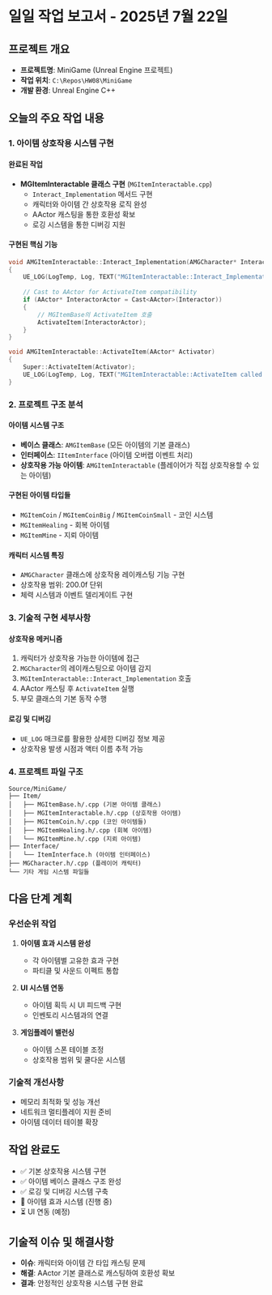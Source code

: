﻿# 일일 작업 보고서 - 2025년 7월 22일

## 프로젝트 개요
- **프로젝트명**: MiniGame (Unreal Engine 프로젝트)
- **작업 위치**: `C:\Repos\HW08\MiniGame`
- **개발 환경**: Unreal Engine C++

## 오늘의 주요 작업 내용

### 1. 아이템 상호작용 시스템 구현

#### 완료된 작업
- **MGItemInteractable 클래스 구현** (`MGItemInteractable.cpp`)
  - `Interact_Implementation` 메서드 구현
  - 캐릭터와 아이템 간 상호작용 로직 완성
  - AActor 캐스팅을 통한 호환성 확보
  - 로깅 시스템을 통한 디버깅 지원

#### 구현된 핵심 기능
```cpp
void AMGItemInteractable::Interact_Implementation(AMGCharacter* Interactor)
{
    UE_LOG(LogTemp, Log, TEXT("MGItemInteractable::Interact_Implementation called"));
    
    // Cast to AActor for ActivateItem compatibility
    if (AActor* InteractorActor = Cast<AActor>(Interactor))
    {
        // MGItemBase의 ActivateItem 호출
        ActivateItem(InteractorActor);
    }
}

void AMGItemInteractable::ActivateItem(AActor* Activator)
{
    Super::ActivateItem(Activator);
    UE_LOG(LogTemp, Log, TEXT("MGItemInteractable::ActivateItem called by %s"), *Activator->GetName());
}
```

### 2. 프로젝트 구조 분석

#### 아이템 시스템 구조
- **베이스 클래스**: `AMGItemBase` (모든 아이템의 기본 클래스)
- **인터페이스**: `IItemInterface` (아이템 오버랩 이벤트 처리)
- **상호작용 가능 아이템**: `AMGItemInteractable` (플레이어가 직접 상호작용할 수 있는 아이템)

#### 구현된 아이템 타입들
- `MGItemCoin` / `MGItemCoinBig` / `MGItemCoinSmall` - 코인 시스템
- `MGItemHealing` - 회복 아이템
- `MGItemMine` - 지뢰 아이템

#### 캐릭터 시스템 특징
- `AMGCharacter` 클래스에 상호작용 레이캐스팅 기능 구현
- 상호작용 범위: 200.0f 단위
- 체력 시스템과 이벤트 델리게이트 구현

### 3. 기술적 구현 세부사항

#### 상호작용 메커니즘
1. 캐릭터가 상호작용 가능한 아이템에 접근
2. `MGCharacter`의 레이캐스팅으로 아이템 감지
3. `MGItemInteractable::Interact_Implementation` 호출
4. AActor 캐스팅 후 `ActivateItem` 실행
5. 부모 클래스의 기본 동작 수행

#### 로깅 및 디버깅
- `UE_LOG` 매크로를 활용한 상세한 디버깅 정보 제공
- 상호작용 발생 시점과 액터 이름 추적 가능

### 4. 프로젝트 파일 구조

```
Source/MiniGame/
├── Item/
│   ├── MGItemBase.h/.cpp (기본 아이템 클래스)
│   ├── MGItemInteractable.h/.cpp (상호작용 아이템)
│   ├── MGItemCoin.h/.cpp (코인 아이템들)
│   ├── MGItemHealing.h/.cpp (회복 아이템)
│   └── MGItemMine.h/.cpp (지뢰 아이템)
├── Interface/
│   └── ItemInterface.h (아이템 인터페이스)
├── MGCharacter.h/.cpp (플레이어 캐릭터)
└── 기타 게임 시스템 파일들
```

## 다음 단계 계획

### 우선순위 작업
1. **아이템 효과 시스템 완성**
   - 각 아이템별 고유한 효과 구현
   - 파티클 및 사운드 이펙트 통합

2. **UI 시스템 연동**
   - 아이템 획득 시 UI 피드백 구현
   - 인벤토리 시스템과의 연결

3. **게임플레이 밸런싱**
   - 아이템 스폰 테이블 조정
   - 상호작용 범위 및 쿨다운 시스템

### 기술적 개선사항
- 메모리 최적화 및 성능 개선
- 네트워크 멀티플레이 지원 준비
- 아이템 데이터 테이블 확장

## 작업 완료도
- ✅ 기본 상호작용 시스템 구현
- ✅ 아이템 베이스 클래스 구조 완성  
- ✅ 로깅 및 디버깅 시스템 구축
- 🔄 아이템 효과 시스템 (진행 중)
- ⏳ UI 연동 (예정)

## 기술적 이슈 및 해결사항
- **이슈**: 캐릭터와 아이템 간 타입 캐스팅 문제
- **해결**: AActor 기본 클래스로 캐스팅하여 호환성 확보
- **결과**: 안정적인 상호작용 시스템 구현 완료
